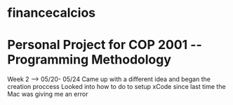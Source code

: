 # financecalcios
# Personal Project for COP 2001 -- Programming Methodology

Week 2 --> 05/20- 05/24
      Came up with a different idea and began the creation proccess
          Looked into how to do to setup xCode since last time the Mac was giving me an error
          
    

